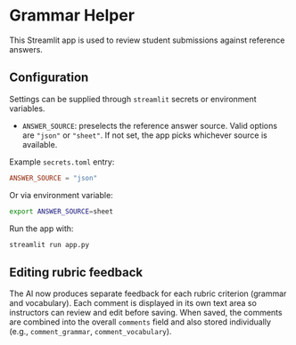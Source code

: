 # Grammar Helper

This Streamlit app is used to review student submissions against reference answers.

## Configuration

Settings can be supplied through `streamlit` secrets or environment variables.

- `ANSWER_SOURCE`: preselects the reference answer source. Valid options are `"json"` or `"sheet"`.
  If not set, the app picks whichever source is available.

Example `secrets.toml` entry:

```toml
ANSWER_SOURCE = "json"
```

Or via environment variable:

```bash
export ANSWER_SOURCE=sheet
```

Run the app with:

```bash
streamlit run app.py
```

## Editing rubric feedback

The AI now produces separate feedback for each rubric criterion (grammar and vocabulary).
Each comment is displayed in its own text area so instructors can review and edit before
saving. When saved, the comments are combined into the overall `comments` field and also
stored individually (e.g., `comment_grammar`, `comment_vocabulary`).
